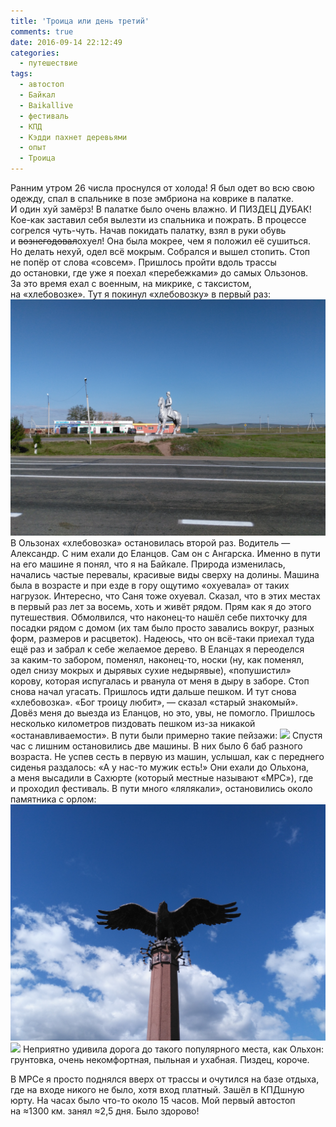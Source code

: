 ```yaml
---
title: 'Троица или день третий'
comments: true
date: 2016-09-14 22:12:49
categories:
  - путешествие
tags:
  - автостоп
  - Байкал
  - Baikallive
  - фестиваль
  - КПД
  - Кэдди пахнет деревьями
  - опыт
  - Троица
---
```


Ранним утром 26 числа проснулся от&nbsp;холода! Я&nbsp;был одет во&nbsp;всю свою одежду, спал
в&nbsp;спальнике в&nbsp;позе эмбриона на&nbsp;коврике в&nbsp;палатке. И&nbsp;один хуй замёрз!
В&nbsp;палатке было очень влажно. И&nbsp;ПИЗДЕЦ ДУБАК! <nobr>Кое-как</nobr> заставил себя вылезти
из&nbsp;спальника и&nbsp;пожрать. В&nbsp;процессе согрелся <nobr>чуть-чуть</nobr>. Начав покидать
палатку, взял в&nbsp;руки обувь и&nbsp;<del>вознегодовал</del>охуел! Она была мокрее, чем
я&nbsp;положил её сушиться. Но&nbsp;делать нехуй, одел всё мокрым. Собрался и&nbsp;вышел стопить.
Стоп не&nbsp;попёр от&nbsp;слова &laquo;совсем&raquo;. Пришлось пройти вдоль трассы
до&nbsp;остановки, где уже я&nbsp;поехал &laquo;перебежками&raquo; до&nbsp;самых Ользонов.
За&nbsp;это время ехал с&nbsp;военным, на&nbsp;микрике, с&nbsp;таксистом,
на&nbsp;&laquo;хлебовозке&raquo;. Тут я&nbsp;покинул &laquo;хлебовозку&raquo; в&nbsp;первый раз:
![](../../assets/images/2016-09-14-troitsa-ili-dien'-trietii/IMG_20160826_084320.jpg)
В&nbsp;Ользонах &laquo;хлебовозка&raquo; остановилась второй раз. Водитель&nbsp;&mdash; Александр.
С&nbsp;ним ехали до&nbsp;Еланцов. Сам он&nbsp;с&nbsp;Ангарска. Именно в&nbsp;пути на&nbsp;его машине
я&nbsp;понял, что я&nbsp;на&nbsp;Байкале. Природа изменилась, начались частые перевалы, красивые
виды сверху на&nbsp;долины. Машина была в&nbsp;возрасте и&nbsp;при езде в&nbsp;гору ощутимо
&laquo;охуевала&raquo; от&nbsp;таких нагрузок. Интересно, что Саня тоже охуевал. Сказал, что в этих
местах в первый раз лет за&nbsp;восемь, хоть и&nbsp;живёт рядом. Прям как я&nbsp;до&nbsp;этого
путешествия. Обмолвился, что <nobr>наконец-то</nobr> нашёл себе пихточку для посадки рядом
с&nbsp;домом (их&nbsp;там было просто завались вокруг, разных форм, размеров и&nbsp;расцветок).
Надеюсь, что он&nbsp;<nobr>всё-таки</nobr> приехал туда ещё раз и&nbsp;забрал к&nbsp;себе желаемое
дерево. В&nbsp;Еланцах я&nbsp;переоделся за&nbsp;<nobr>каким-то</nobr> забором, поменял,
<nobr>наконец-то</nobr>, носки (ну, как поменял, одел снизу мокрых и&nbsp;дырявых сухие недырявые),
&laquo;попушистил&raquo; корову, которая испугалась и&nbsp;рванула от&nbsp;меня в&nbsp;дыру
в&nbsp;заборе. Стоп снова начал угасать. Пришлось идти дальше пешком. И&nbsp;тут снова
&laquo;хлебовозка&raquo;. &laquo;Бог троицу любит&raquo;,&nbsp;&mdash; сказал &laquo;старый
знакомый&raquo;. Довёз меня до&nbsp;выезда из&nbsp;Еланцов, но&nbsp;это, увы, не&nbsp;помогло.
Пришлось несколько километров пиздовать пешком <nobr>из-за</nobr> никакой
&laquo;останавливаемости&raquo;. В&nbsp;пути были примерно такие пейзажи:
![](../../assets/images/2016-09-14-troitsa-ili-dien'-trietii/IMG_20160826_130042.jpg) Спустя час
с&nbsp;лишним остановились две машины. В&nbsp;них было 6 баб разного возраста. Не&nbsp;успев сесть
в&nbsp;первую из&nbsp;машин, услышал, как с&nbsp;переднего сиденья раздалось:
&laquo;А&nbsp;у&nbsp;<nobr>нас-то</nobr> мужик есть!&raquo; Они ехали до&nbsp;Ольхона, а&nbsp;меня
высадили в&nbsp;Сахюрте (который местные называют &laquo;МРС&raquo;), где и&nbsp;проходил фестиваль.
В&nbsp;пути много &laquo;лялякали&raquo;, остановились около памятника с&nbsp;орлом:
![](../../assets/images/2016-09-14-troitsa-ili-dien'-trietii/IMG_20160826_140235.jpg)
![](../../assets/images/2016-09-14-troitsa-ili-dien'-trietii/IMG_20160826_140040.jpg) Неприятно
удивила дорога до&nbsp;такого популярного места, как Ольхон: грунтовка, очень некомфортная, пыльная
и&nbsp;ухабная. Пиздец, короче.

В&nbsp;МРСе я&nbsp;просто поднялся вверх от&nbsp;трассы и&nbsp;очутился на&nbsp;базе отдыха, где
на&nbsp;входе никого не&nbsp;было, хотя вход платный. Зашёл в&nbsp;КПДшную юрту. На&nbsp;часах было
<nobr>что-то</nobr> около 15 часов. Мой первый автостоп на&nbsp;&#8776;1300&nbsp;км. занял
&#8776;2,5 дня. Было здорово!
